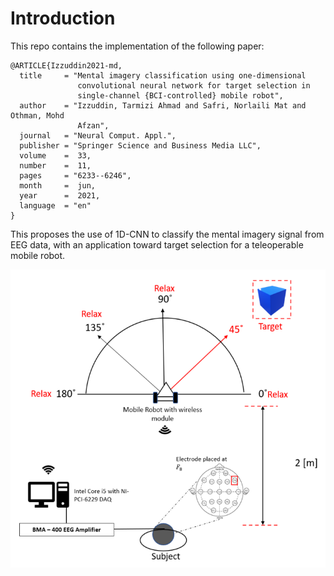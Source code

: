 # Introduction
This repo contains the implementation of the following paper:


```
@ARTICLE{Izzuddin2021-md,
  title     = "Mental imagery classification using one-dimensional
               convolutional neural network for target selection in
               single-channel {BCI-controlled} mobile robot",
  author    = "Izzuddin, Tarmizi Ahmad and Safri, Norlaili Mat and Othman, Mohd
               Afzan",
  journal   = "Neural Comput. Appl.",
  publisher = "Springer Science and Business Media LLC",
  volume    =  33,
  number    =  11,
  pages     = "6233--6246",
  month     =  jun,
  year      =  2021,
  language  = "en"
}
```

This proposes the use of 1D-CNN to classify the mental imagery signal from EEG data, with an application toward target selection for a teleoperable mobile robot.

<p align="center">
  <img width="522" height="477" src="https://github.com/TarmiziIzzuddin/1DCNN_Mental_Imagery/blob/main/NCAA-Diagram.png">
</p>

